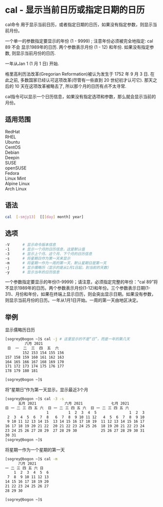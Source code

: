 # cal - 显示当前日历或指定日期的日历

cal命令 用于显示当前日历，或者指定日期的日历，如果没有指定参数，则显示当前月份。

一个单一的参数指定要显示的年份 (1 - 9999) ; 注意年份必须被完全地指定: cal 89 不会 显示1989年的日历. 两个参数表示月份 (1 - 12) 和年份. 如果没有指定参数, 则显示当前月份的日历.

一年从Jan 1 (1 月 1 日) 开始.

格里高利历法改革(Gregorian Reformation)被认为发生于 1752 年 9 月 3 日. 在此之前, 多数国家已经认可这项改革(尽管有一些直到 20 世纪初才认可它). 那天之后的 10 天在这项改革被略去了, 所以那个月的日历有点不太寻常.

cal指令可以显示一个日历信息，如果没有指定选项和参数，那么就会显示当前的月份。
## 适用范围

<!-- <div class="svg linux">Linux</div> -->
<div class="svg redhat">RedHat</div>
<div class="svg rhel">RHEL</div>
<div class="svg ubuntu">Ubuntu</div>
<div class="svg centos">CentOS</div>
<div class="svg debian">Debian</div>
<div class="svg deepin">Deepin</div>
<div class="svg suse">SUSE</div>
<div class="svg opensuse">openSUSE</div>
<div class="svg fedora">Fedora</div>
<div class="svg linuxmint">Linux Mint</div>
<!-- <div class="svg mxlinux">MX Linux</div> -->
<div class="svg alpinelinux">Alpine Linux</div>
<div class="svg archlinux">Arch Linux</div>

## 语法

``` bash
cal  [-smjy13]  [[[day] month] year]  
```

## 选项

``` bash
-V      # 显示命令版本信息
-1      # 显示一个月的日历信息，这是默认值
-3      # 显示上个月、这个月、下个月的日历信息
-s      # 将星期日作为第一天来显示
-m      # 将星期一作为一周的第一天，默认星期日是第一天
-j      # 显示儒略历（显示的是从1月1日起，到当前的天数）
-y      # 显示当年的日历信息
```
一个参数指定要显示的年份(1-9999)；请注意，必须指定完整的年份：“cal 89”将不显示1989年的日历。两个参数表示月份(1-12)和年份。三个参数表示日期(1-31)、月份和年份，如果在终端上显示日历，则会突出显示日期。如果没有参数，则显示当前月份的日历。一年从1月1日开始。一周的第一天由地区决定。
## 举例
显示儒略历日历
``` bash
[sogrey@bogon ~]$ cal -j # 这里显示的不是“日”，而是一年的第几天
         六月 2021         
 日  一  二  三  四  五  六
        152 153 154 155 156
157 158 159 160 161 162 163
164 165 166 167 168 169 170
171 172 173 174 175 176 177
178 179 180 181

[sogrey@bogon ~]$ 
```
将“星期日”作为第一天显示，显示最近3个月
``` bash
[sogrey@bogon ~]$ cal -3 -s
      五月 2021             六月 2021             七月 2021     
日 一 二 三 四 五 六  日 一 二 三 四 五 六  日 一 二 三 四 五 六
                   1         1  2  3  4  5               1  2  3
 2  3  4  5  6  7  8   6  7  8  9 10 11 12   4  5  6  7  8  9 10
 9 10 11 12 13 14 15  13 14 15 16 17 18 19  11 12 13 14 15 16 17
16 17 18 19 20 21 22  20 21 22 23 24 25 26  18 19 20 21 22 23 24
23 24 25 26 27 28 29  27 28 29 30           25 26 27 28 29 30 31
30 31                                                           
[sogrey@bogon ~]$ 
```
将星期一作为一个星期的第一天
``` bash
[sogrey@bogon ~]$ cal -m
      六月 2021     
一 二 三 四 五 六 日
    1  2  3  4  5  6
 7  8  9 10 11 12 13
14 15 16 17 18 19 20
21 22 23 24 25 26 27
28 29 30

[sogrey@bogon ~]$ 
```


